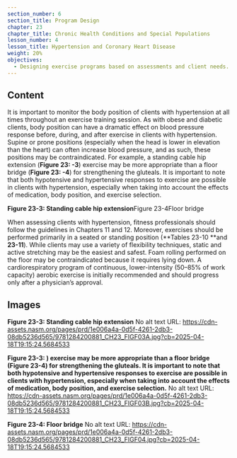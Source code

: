 ```yaml
---
section_number: 6
section_title: Program Design
chapter: 23
chapter_title: Chronic Health Conditions and Special Populations
lesson_number: 4
lesson_title: Hypertension and Coronary Heart Disease
weight: 20%
objectives:
  - Designing exercise programs based on assessments and client needs.
---
```


## Content
It is important to monitor the body position of clients with hypertension at all times throughout an exercise training session. As with obese and diabetic clients, body position can have a dramatic effect on blood pressure response before, during, and after exercise in clients with hypertension. Supine or prone positions (especially when the head is lower in elevation than the heart) can often increase blood pressure, and as such, these positions may be contraindicated. For example, a standing cable hip extension (**Figure 23: -3**) exercise may be more appropriate than a floor bridge (**Figure 23: -4**) for strengthening the gluteals. It is important to note that both hypotensive and hypertensive responses to exercise are possible in clients with hypertension, especially when taking into account the effects of medication, body position, and exercise selection.

**Figure 23-3: Standing cable hip extension**Figure 23-4Floor bridge

When assessing clients with hypertension, fitness professionals should follow the guidelines in Chapters 11 and 12. Moreover, exercises should be performed primarily in a seated or standing position (**Tables 23-10 **and **23-11**). While clients may use a variety of flexibility techniques, static and active stretching may be the easiest and safest. Foam rolling performed on the floor may be contraindicated because it requires lying down. A cardiorespiratory program of continuous, lower-intensity (50–85% of work capacity) aerobic exercise is initially recommended and should progress only after a physician’s approval.

## Images

**Figure 23-3: Standing cable hip extension**
No alt text
URL: https://cdn-assets.nasm.org/pages/prd/1e006a4a-0d5f-4261-2db3-08db5236d565/9781284200881_CH23_FIGF03A.jpg?cb=2025-04-18T19:15:24.5684533

**Figure 23-3: ) exercise may be more appropriate than a floor bridge (Figure 23-4) for strengthening the gluteals. It is important to note that both hypotensive and hypertensive responses to exercise are possible in clients with hypertension, especially when taking into account the effects of medication, body position, and exercise selection.**
No alt text
URL: https://cdn-assets.nasm.org/pages/prd/1e006a4a-0d5f-4261-2db3-08db5236d565/9781284200881_CH23_FIGF03B.jpg?cb=2025-04-18T19:15:24.5684533

**Figure 23-4: Floor bridge**
No alt text
URL: https://cdn-assets.nasm.org/pages/prd/1e006a4a-0d5f-4261-2db3-08db5236d565/9781284200881_CH23_FIGF04.jpg?cb=2025-04-18T19:15:24.5684533